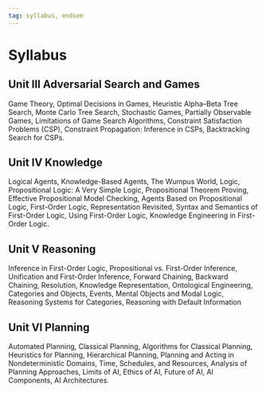 ```yaml
---
tag: syllabus, endsem
---
```

# Syllabus

## Unit III Adversarial Search and Games
Game Theory, Optimal Decisions in Games, Heuristic Alpha–Beta Tree Search, Monte Carlo Tree
Search, Stochastic Games, Partially Observable Games, Limitations of Game Search Algorithms,
Constraint Satisfaction Problems (CSP), Constraint Propagation: Inference in CSPs, Backtracking
Search for CSPs.

## Unit IV Knowledge
Logical Agents, Knowledge-Based Agents, The Wumpus World, Logic, Propositional Logic: A Very
Simple Logic, Propositional Theorem Proving, Effective Propositional Model Checking, Agents
Based on Propositional Logic, First-Order Logic, Representation Revisited, Syntax and Semantics of
First-Order Logic, Using First-Order Logic, Knowledge Engineering in First-Order Logic.

## Unit V Reasoning
Inference in First-Order Logic, Propositional vs. First-Order Inference, Unification and First-Order
Inference, Forward Chaining, Backward Chaining, Resolution, Knowledge Representation,
Ontological Engineering, Categories and Objects, Events, Mental Objects and Modal Logic,
Reasoning Systems for Categories, Reasoning with Default Information

## Unit VI Planning
Automated Planning, Classical Planning, Algorithms for Classical Planning, Heuristics for Planning,
Hierarchical Planning, Planning and Acting in Nondeterministic Domains, Time, Schedules, and
Resources, Analysis of Planning Approaches, Limits of AI, Ethics of AI, Future of AI, AI
Components, AI Architectures.


